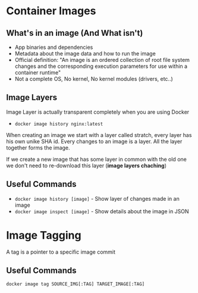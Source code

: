 # Container Images

## What's in an image (And What isn't)

- App binaries and dependencies
- Metadata about the image data and how to run the image
- Official definition: "An image is an ordered collection of root file system
changes and the corresponding execution parameters for use within a container
runtime"
- Not a complete OS, No kernel, No kernel modules (drivers, etc..)

## Image Layers

Image Layer is actually transparent completely when you are using Docker

- `docker image history nginx:latest`

When creating an image we start with a layer called stratch, every layer
has his own unike SHA id. Every changes to an image is a layer.
All the layer together forms the image.

If we create a new image that has some layer in common with the old one
we don't need to re-download this layer (**image layers chaching**)

## Useful Commands

- `docker image history [image]` - Show layer of changes made in an image
- `docker image inspect [image]` - Show details about the image in JSON


# Image Tagging

A tag is a pointer to a specific image commit

## Useful Commands

`docker image tag SOURCE_IMG[:TAG] TARGET_IMAGE[:TAG]`